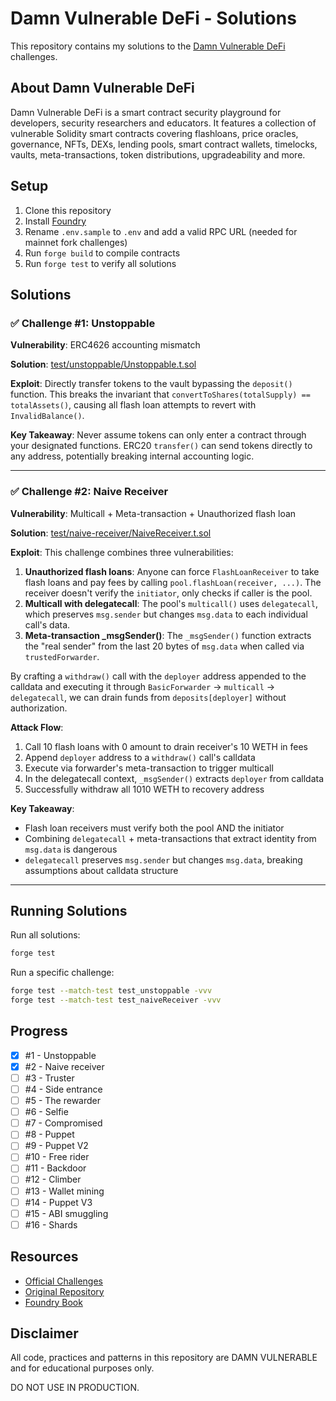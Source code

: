 # Damn Vulnerable DeFi - Solutions

This repository contains my solutions to the [Damn Vulnerable DeFi](https://www.damnvulnerabledefi.xyz/) challenges.

## About Damn Vulnerable DeFi

Damn Vulnerable DeFi is a smart contract security playground for developers, security researchers and educators. It features a collection of vulnerable Solidity smart contracts covering flashloans, price oracles, governance, NFTs, DEXs, lending pools, smart contract wallets, timelocks, vaults, meta-transactions, token distributions, upgradeability and more.

## Setup

1. Clone this repository
2. Install [Foundry](https://book.getfoundry.sh/getting-started/installation)
3. Rename `.env.sample` to `.env` and add a valid RPC URL (needed for mainnet fork challenges)
4. Run `forge build` to compile contracts
5. Run `forge test` to verify all solutions

## Solutions

### ✅ Challenge #1: Unstoppable

**Vulnerability**: ERC4626 accounting mismatch

**Solution**: [test/unstoppable/Unstoppable.t.sol](test/unstoppable/Unstoppable.t.sol#L93-L98)

**Exploit**: Directly transfer tokens to the vault bypassing the `deposit()` function. This breaks the invariant that `convertToShares(totalSupply) == totalAssets()`, causing all flash loan attempts to revert with `InvalidBalance()`.

**Key Takeaway**: Never assume tokens can only enter a contract through your designated functions. ERC20 `transfer()` can send tokens directly to any address, potentially breaking internal accounting logic.

---

### ✅ Challenge #2: Naive Receiver

**Vulnerability**: Multicall + Meta-transaction + Unauthorized flash loan

**Solution**: [test/naive-receiver/NaiveReceiver.t.sol](test/naive-receiver/NaiveReceiver.t.sol#L79-L120)

**Exploit**: This challenge combines three vulnerabilities:
1. **Unauthorized flash loans**: Anyone can force `FlashLoanReceiver` to take flash loans and pay fees by calling `pool.flashLoan(receiver, ...)`. The receiver doesn't verify the `initiator`, only checks if caller is the pool.
2. **Multicall with delegatecall**: The pool's `multicall()` uses `delegatecall`, which preserves `msg.sender` but changes `msg.data` to each individual call's data.
3. **Meta-transaction _msgSender()**: The `_msgSender()` function extracts the "real sender" from the last 20 bytes of `msg.data` when called via `trustedForwarder`.

By crafting a `withdraw()` call with the `deployer` address appended to the calldata and executing it through `BasicForwarder` → `multicall` → `delegatecall`, we can drain funds from `deposits[deployer]` without authorization.

**Attack Flow**:
1. Call 10 flash loans with 0 amount to drain receiver's 10 WETH in fees
2. Append `deployer` address to a `withdraw()` call's calldata
3. Execute via forwarder's meta-transaction to trigger multicall
4. In the delegatecall context, `_msgSender()` extracts `deployer` from calldata
5. Successfully withdraw all 1010 WETH to recovery address

**Key Takeaway**:
- Flash loan receivers must verify both the pool AND the initiator
- Combining `delegatecall` + meta-transactions that extract identity from `msg.data` is dangerous
- `delegatecall` preserves `msg.sender` but changes `msg.data`, breaking assumptions about calldata structure

---

## Running Solutions

Run all solutions:
```bash
forge test
```

Run a specific challenge:
```bash
forge test --match-test test_unstoppable -vvv
forge test --match-test test_naiveReceiver -vvv
```

## Progress

- [x] #1 - Unstoppable
- [x] #2 - Naive receiver
- [ ] #3 - Truster
- [ ] #4 - Side entrance
- [ ] #5 - The rewarder
- [ ] #6 - Selfie
- [ ] #7 - Compromised
- [ ] #8 - Puppet
- [ ] #9 - Puppet V2
- [ ] #10 - Free rider
- [ ] #11 - Backdoor
- [ ] #12 - Climber
- [ ] #13 - Wallet mining
- [ ] #14 - Puppet V3
- [ ] #15 - ABI smuggling
- [ ] #16 - Shards

## Resources

- [Official Challenges](https://www.damnvulnerabledefi.xyz/)
- [Original Repository](https://github.com/theredguild/damn-vulnerable-defi)
- [Foundry Book](https://book.getfoundry.sh/)

## Disclaimer

All code, practices and patterns in this repository are DAMN VULNERABLE and for educational purposes only.

DO NOT USE IN PRODUCTION.
